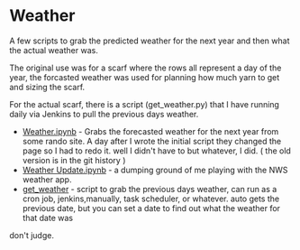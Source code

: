 # Weather

A few scripts to grab the predicted weather for the next year and then what the actual weather was.

The original use was for a scarf where the rows all represent a day of the year, the forcasted weather was used for planning how much yarn to get and sizing the scarf.

For the actual scarf, there is a script (get_weather.py) that I have running daily via Jenkins to pull the previous days weather.

- [Weather.ipynb](weather.ipynb) - Grabs the forecasted weather for the next year from some rando site. A day after I wrote the initial script they changed the page so I had to redo it. well I didn't have to but whatever, I did. ( the old version is in the git history )
- [Weather Update.ipynb](Weather%20Update.ipynb) - a dumping ground of me playing with the NWS weather app.
- [get_weather](scripts\get&#95weather.py) - script to grab the previous days weather,  can run as a cron job, jenkins,manually, task scheduler, or whatever.   auto gets the previous date, but you can set a date to find out what the weather for that date was


don't judge.
